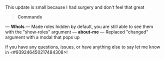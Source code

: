 This update is small because I had surgery and don't feel that great


> **Commands**

— **WhoIs** — Made roles hidden by default, you are still able to see them with the "show-roles" argument
— **about-me** — Replaced "changed" argument with a modal that pops up


If you have any questions, issues, or have anything else to say let me know in <#939246450217484308>!